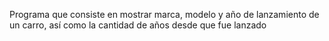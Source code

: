 Programa que consiste en mostrar marca, modelo y año de lanzamiento
de un carro, así como la cantidad de años desde que fue lanzado